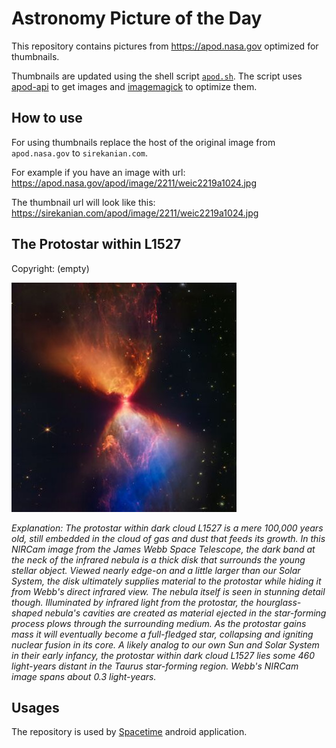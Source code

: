# Astronomy Picture of the Day

This repository contains pictures from https://apod.nasa.gov optimized for thumbnails.

Thumbnails are updated using the shell script [`apod.sh`](apod.sh). The script
uses [apod-api](https://github.com/nasa/apod-api) to get images and [imagemagick](https://imagemagick.org) to
optimize them.

## How to use

For using thumbnails replace the host of the original image from `apod.nasa.gov` to `sirekanian.com`.

For example if you have an image with url:<br>
https://apod.nasa.gov/apod/image/2211/weic2219a1024.jpg

The thumbnail url will look like this:<br>
https://sirekanian.com/apod/image/2211/weic2219a1024.jpg

## The Protostar within L1527

Copyright: (empty)

[![the picture of the day][1]][2]

_Explanation: The protostar within dark cloud L1527 is a mere 100,000 years old, still embedded in the cloud of gas and dust that feeds its growth. In this NIRCam image from the James Webb Space Telescope, the dark band at the neck of the infrared nebula is a thick disk that surrounds the young stellar object.  Viewed nearly edge-on and a little larger than our Solar System, the disk ultimately supplies material to the protostar while hiding it from Webb's direct infrared view. The nebula itself is seen in stunning detail though. Illuminated by infrared light from the protostar, the hourglass-shaped nebula's cavities are created as material ejected in the star-forming process plows through the surrounding medium. As the protostar gains mass it will eventually become a full-fledged star, collapsing and igniting nuclear fusion in its core. A likely analog to our own Sun and Solar System in their early infancy, the protostar within dark cloud L1527 lies some 460 light-years distant in the Taurus star-forming region. Webb's NIRCam image spans about 0.3 light-years._

## Usages

The repository is used by [Spacetime][3] android application.

[1]: image/2211/weic2219a1024.jpg

[2]: https://apod.nasa.gov/apod/image/2211/weic2219a1024.jpg

[3]: https://github.com/sirekanian/spacetime
